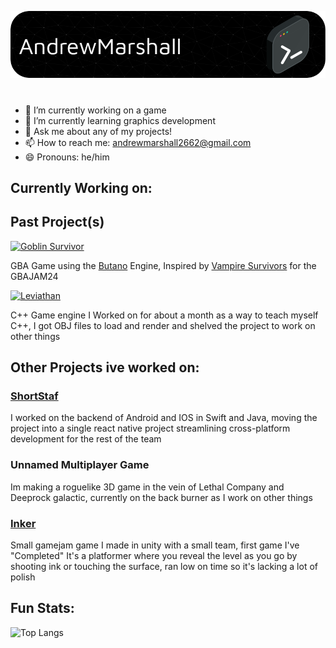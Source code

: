 ![Header](./github-header-image.png)
#

- 🔭 I’m currently working on a game 
- 🌱 I’m currently learning graphics development
- 💬 Ask me about any of my projects!
- 📫 How to reach me: andrewmarshall2662@gmail.com 
- 😄 Pronouns: he/him

## Currently Working on:


## Past Project(s)
[![Goblin Survivor](https://github-readme-stats.vercel.app/api/pin/?username=afk47&repo=GoblinSurvivor)](https://github.com/afk47/GoblinSurvivor)

GBA Game using the [Butano](https://github.com/GValiente/butano) Engine, Inspired by [Vampire Survivors](https://store.steampowered.com/app/1794680/Vampire_Survivors/) for the GBAJAM24

[![Leviathan](https://github-readme-stats.vercel.app/api/pin/?username=afk47&repo=Leviathan-Engine)](https://github.com/afk47/Leviathan-Engine)

C++ Game engine I Worked on for about a month as a way to teach myself C++, I got OBJ files to load and render and shelved the project to work on other things


## Other Projects ive worked on:

### [ShortStaf](https://shortstaf.com) 
I worked on the backend of Android and IOS in Swift and Java, moving the project into a single react native project streamlining cross-platform development for the rest of the team

### Unnamed Multiplayer Game
Im making a roguelike 3D game in the vein of Lethal Company and Deeprock galactic, currently on the back burner as I work on other things

### [Inker](https://syncc23.itch.io/inker)
Small gamejam game I made in unity with a small team, first game I've "Completed"
It's a platformer where you reveal the level as you go by shooting ink or touching the surface, ran low on time so it's lacking a lot of polish




## Fun Stats:

![Top Langs](https://github-readme-stats.vercel.app/api/top-langs/?username=afk47&hide_progress=true)
